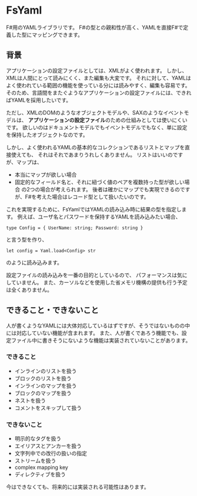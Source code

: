FsYaml
======
F#用のYAMLライブラリです。
F#の型との親和性が高く、YAMLを直接F#で定義した型にマッピングできます。

背景
----
アプリケーションの設定ファイルとしては、XMLがよく使われます。
しかし、XMLは人間にとって読みにくく、また編集も大変です。
それに対して、YAMLはよく使われている範囲の機能を使っている分には読みやすく、編集も容易です。
そのため、言語間をまたぐようなアプリケーションの設定ファイルには、できればYAMLを採用したいです。

ただし、XMLのDOMのようなオブジェクトモデルや、SAXのようなイベントモデルは、
**アプリケーションの設定ファイル**のための仕組みとしては使いにくいです。
欲しいのはドキュメントモデルでもイベントモデルでもなく、単に設定を保持したオブジェクトなのです。

しかし、よく使われるYAMLの基本的なコレクションであるリストとマップを直接使えても、
それはそれであまりうれしくありません。
リストはいいのですが、マップは、
 * 本当にマップが欲しい場合
 * 固定的なフィールド名と、それに紐づく値のペアを複数持った型が欲しい場合
の2つの場合が考えられます。
後者は確かにマップでも実現できるのですが、F#を考えた場合はレコード型として扱いたいのです。

これを実現するために、FsYamlではYAMLの読み込み時に結果の型を指定します。
例えば、ユーザ名とパスワードを保持するYAMLを読み込みたい場合、

    type Config = { UserName: string; Password: string }

と言う型を作り、

    let config = Yaml.load<Config> str

のように読み込みます。

設定ファイルの読み込みを一番の目的としているので、
パフォーマンスは気にしていません。
また、カーソルなどを使用した省メモリ機構の提供も行う予定は全くありません。

できること・できないこと
------------------------
人が書くようなYAMLには大体対応しているはずですが、そうではないものの中には対応していない機能が含まれます。
また、人が書くであろう機能でも、設定ファイル中に書きそうにないような機能は実装されていないことがあります。

### できること
 * インラインのリストを扱う
 * ブロックのリストを扱う
 * インラインのマップを扱う
 * ブロックのマップを扱う
 * ネストを扱う
 * コメントをスキップして扱う

### できないこと
 * 明示的なタグを扱う
 * エイリアスとアンカーを扱う
 * 文字列中での改行の扱いの指定
 * ストリームを扱う
 * complex mapping key
 * ディレクティブを扱う

今はできなくても、将来的には実装される可能性はあります。
